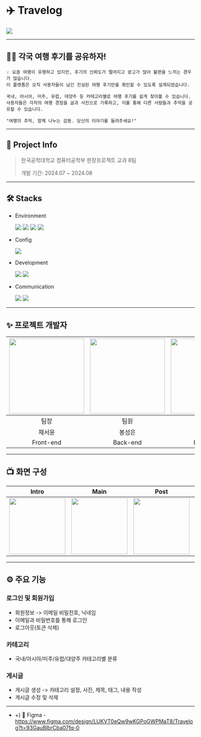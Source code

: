 # ✈️ Travelog

<img src="https://github.com/user-attachments/assets/b175e842-ba49-4502-849d-fc20f52d97f1">

***

## 🙋🏻 각국 여행 후기를 공유하자!
```
💡 요즘 여행이 유행하고 있지만, 후기의 신뢰도가 떨어지고 광고가 많아 불편을 느끼는 경우가 많습니다.
이 플랫폼은 오직 사용자들이 남긴 진실된 여행 후기만을 확인할 수 있도록 설계되었습니다.

국내, 아시아, 미주, 유럽, 대양주 등 카테고리별로 여행 후기를 쉽게 찾아볼 수 있습니다.
사용자들은 각자의 여행 경험을 글과 사진으로 기록하고, 이를 통해 다른 사람들과 추억을 공유할 수 있습니다.

"여행의 추억, 함께 나누는 감동. 당신의 이야기를 들려주세요!"
```

***

## 📃 Project Info
> 한국공학대학교 컴퓨터공학부 현장프로젝트 교과 8팀
> 
> 개발 기간: 2024.07 ~ 2024.08

***

## 🛠️ Stacks
- Environment
  
  <img src="https://img.shields.io/badge/Visual Studio Code-007ACC?style=for-the-badge&logo=Visual Studio Code&logoColor=white"/> <img src="https://img.shields.io/badge/git-F05032?style=for-the-badge&logo=git&logoColor=white"> <img src="https://img.shields.io/badge/github-181717?style=for-the-badge&logo=github&logoColor=white"> <img src="https://img.shields.io/badge/gitkraken-179287?style=for-the-badge&logo=gitkraken&logoColor=white">

- Config
  
  <img src="https://img.shields.io/badge/Node.js-339933?style=for-the-badge&logo=Node.js&logoColor=white"/>

- Development
  
  <img src="https://img.shields.io/badge/dart-0175C2?style=for-the-badge&logo=dart&logoColor=white"/> <img src="https://img.shields.io/badge/flutter-02569B?style=for-the-badge&logo=flutter&logoColor=white">

- Communication
  
  <img src="https://img.shields.io/badge/slack-4A154B?style=for-the-badge&logo=slack&logoColor=white"> <img src="https://img.shields.io/badge/discord-5865F2?style=for-the-badge&logo=discord&logoColor=white">

***

## ✨ 프로젝트 개발자
|<img src="https://github.com/user-attachments/assets/af59d41f-9493-429f-b55d-bc3ee7d92e7f" width="200" height="200"/>|<img src="https://github.com/user-attachments/assets/4a919325-6d13-47aa-ba7c-9abeb3eceb79" width="200" height="200"/>|<img src="https://github.com/user-attachments/assets/736f3c97-7b00-425f-a3c2-c7e54baf0450" width="200" height="200"/>|
|:---:|:---:|:---:|
|팀장|팀원|팀원|
|채서윤|봉성은|조연주|
|Front-end|Back-end|Front-end|

***

## 📺 화면 구성
|Intro|Main|Post|Creat&Edit|
|:---:|:---:|:---:|:---:|
|<img src="https://github.com/user-attachments/assets/83bfa139-a973-4ca5-9ec7-dc70071ef950" width="150" />|<img src="https://github.com/user-attachments/assets/b53636f9-d589-4997-8cd2-17ff8e8896ab" width="150" />|<img src="https://github.com/user-attachments/assets/f4ef6da3-0bb1-4b84-8a52-49e447f9d6d9" width="150" />|<img src="https://github.com/user-attachments/assets/bcedc164-30a9-4cc9-8e29-b43d72a95761" width="150" />|

***

## ⚙️ 주요 기능

### 로그인 및 회원가입
- 회원정보 -> 이메일 비밀전호, 닉네임
- 이메일과 비밀번호를 통해 로그인
- 로그아웃(토큰 삭제)

### 카테고리
- 국내/아시아/미주/유럽/대양주 카테고리별 분류

### 게시글
- 게시글 생성 -> 카테고리 설정, 사진, 제목, 태그, 내용 작성
- 게시글 수정 및 삭제

***

- +) 🎨 Figma - https://www.figma.com/design/LUKVT0eQw9wKGPoGWPMaT8/Travelog?t=93GauBlbrCba07fq-0
